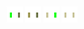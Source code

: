 ![shirt regular green-1](../share/lair/shirt_regular_green/shirt_regular_green-1.png)
![shirt regular green-2](../share/lair/shirt_regular_green/shirt_regular_green-2.png)
![shirt regular green-3](../share/lair/shirt_regular_green/shirt_regular_green-3.png)
![shirt regular green-4](../share/lair/shirt_regular_green/shirt_regular_green-4.png)
